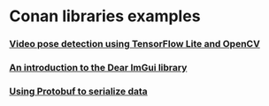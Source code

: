 # Conan libraries examples

### [Video pose detection using TensorFlow Lite and OpenCV](tensorflow-lite/pose-estimation/)

### [An introduction to the Dear ImGui library](imgui/introduction)

### [Using Protobuf to serialize data](protobuf/serialization)
